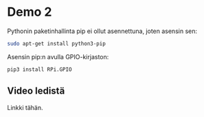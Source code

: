 # Demo 2

Pythonin paketinhallinta pip ei ollut asennettuna, joten asensin sen: 
```bash
sudo apt-get install python3-pip
```

Asensin pip:n avulla GPIO-kirjaston:
```bash
pip3 install RPi.GPIO
```

## Video ledistä
Linkki tähän.